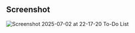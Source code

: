 ## Screenshot
![Screenshot 2025-07-02 at 22-17-20 To-Do List](https://github.com/user-attachments/assets/be3b2fb9-588b-48cd-91a1-77e829b56686)
